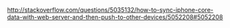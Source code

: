 http://stackoverflow.com/questions/5035132/how-to-sync-iphone-core-data-with-web-server-and-then-push-to-other-devices/5052208#5052208
